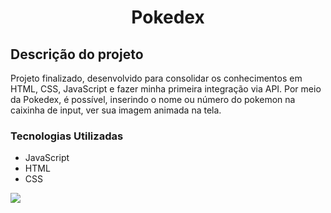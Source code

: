 <h1 align="center"> Pokedex </h1>

<h2> Descrição do projeto </h2> 
<p> Projeto finalizado, desenvolvido para consolidar os conhecimentos em HTML, CSS, JavaScript e fazer minha primeira integração via API. Por meio da Pokedex, é possível, inserindo o nome ou número do pokemon na caixinha de input, ver sua imagem animada na tela.
</p2>

<h3> Tecnologias Utilizadas </h3>
<ul>
  <li>JavaScript</li>
  <li>HTML</li>
  <li>CSS</li>
</ul>

<img src= "https://img.shields.io/badge/Status-Completed-green"/>
